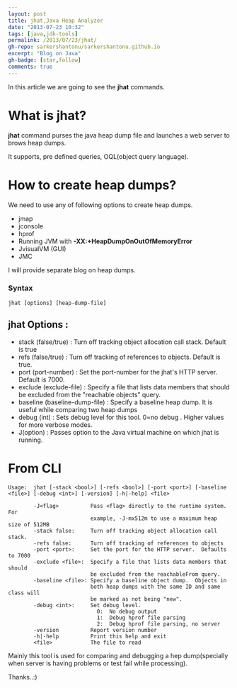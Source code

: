 ```yaml
---
layout: post
title: jhat,Java Heap Analyzer
date: "2013-07-23 10:32"
tags: [java,jdk-tools]
permalink: /2013/07/23/jhat/
gh-repo: sarkershantonu/sarkershantonu.github.io
excerpt: "Blog on Java"
gh-badge: [star,follow]
comments: true
---
```

In this article we are going to see the **jhat** commands.

# What is jhat?
**jhat** command purses the java heap dump file and launches a web server to brows heap dumps. 

It supports, pre defined queries, OQL(object query language). 

# How to create heap dumps?
We need to use any of following options to create heap dumps.  
- jmap
- jconsole
- hprof
- Running JVM with **-XX:+HeapDumpOnOutOfMemoryError**
- JvisualVM (GUI)
- JMC

I will provide separate blog on heap dumps.

### Syntax

    jhat [options] [heap-dump-file]

## jhat Options : 
- stack (false/true) : Turn off tracking object allocation call stack. Default is true
- refs (false/true) :  Turn off tracking of references to objects. Default is true.
- port (port-number) : Set the port-number for the jhat's HTTP server. Default is 7000.
- exclude (exclude-file) : Specify a file that lists data members that should be excluded from the "reachable objects" query. 
- baseline (baseline-dump-file) : Specify a baseline heap dump. It is useful while comparing two heap dumps
- debug (int) : Sets debug level for this tool. 0=no debug . Higher values for more verbose modes.  
- J(option) : Passes option to the Java virtual machine on which jhat is running.

# From CLI

    Usage:  jhat [-stack <bool>] [-refs <bool>] [-port <port>] [-baseline <file>] [-debug <int>] [-version] [-h|-help] <file>
    
            -J<flag>          Pass <flag> directly to the runtime system. For
                              example, -J-mx512m to use a maximum heap size of 512MB
            -stack false:     Turn off tracking object allocation call stack.
            -refs false:      Turn off tracking of references to objects
            -port <port>:     Set the port for the HTTP server.  Defaults to 7000
            -exclude <file>:  Specify a file that lists data members that should
                              be excluded from the reachableFrom query.
            -baseline <file>: Specify a baseline object dump.  Objects in
                              both heap dumps with the same ID and same class will
                              be marked as not being "new".
            -debug <int>:     Set debug level.
                                0:  No debug output
                                1:  Debug hprof file parsing
                                2:  Debug hprof file parsing, no server
            -version          Report version number
            -h|-help          Print this help and exit
            <file>            The file to read

Mainly this tool is used for comparing and debugging a hep dump(specially when server is having problems or test fail while processing).

Thanks..:)